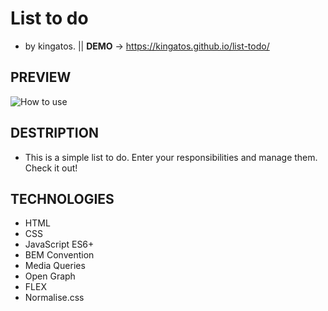 # List to do                                              
- by kingatos. || **DEMO**  -> https://kingatos.github.io/list-todo/
## PREVIEW
![How to use](https://i.ibb.co/hmQZWMr/listTodo.gif)
## DESTRIPTION
- This is a simple list to do. Enter your responsibilities and manage them. Check it out!
## TECHNOLOGIES
- HTML
- CSS
- JavaScript ES6+
- BEM Convention
- Media Queries
- Open Graph
- FLEX
- Normalise.css
